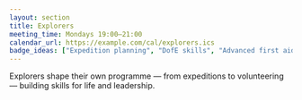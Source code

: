 ```yaml
---
layout: section
title: Explorers
meeting_time: Mondays 19:00–21:00
calendar_url: https://example.com/cal/explorers.ics
badge_ideas: ["Expedition planning", "DofE skills", "Advanced first aid", "Mountain day", "Water activities", "Leadership in action"]
---
```

Explorers shape their own programme — from expeditions to volunteering — building
skills for life and leadership.

